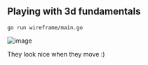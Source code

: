 ## Playing with 3d fundamentals

```
go run wireframe/main.go
```

![image](https://github.com/user-attachments/assets/854e6e4a-9f4c-40e1-9770-044f7f80e7ea)

They look nice when they move :) 
